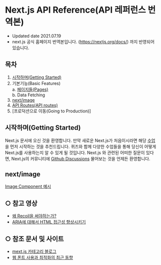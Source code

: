 # Next.js API Reference(API 레퍼런스 번역본)

- Updated date 2021.07.19
- next.js 공식 홈페이지 번역본입니다. (https://nextjs.org/docs/)
  까지 반영되어 있습니다.

## 목차

1. [시작하며(Getting Started)](#시작하며getting-started)
2. 기본기능(Basic Features)  
   a. [페이지들(Pages)](#페이지들pages)  
   b. Data Fetching
3. [next/image](#next/image)
4. [API Routes(API routes)](#함수functions)
5. [프로덕션으로 이동(Going to Production)]

## 시작하며(Getting Started)

Next.js 문서에 오신 것을 환영합니다.
만약 새로운 Next.js가 처음이시라면 해당 [수업](https://nextjs.org/learn/basics/create-nextjs-app)을 먼저 시작하는 것을 추천드립니다.
퀴즈와 함께 다양한 수업들을 통해 당신이 어떻게 Next.js를 사용하는지 알 수 있게 될 것입니다.
Next.js 와 관련된 어떠한 질문이 있다면, Next.js의 커뮤니티에 [Github Discussions](https://github.com/vercel/next.js/discussions) 물어보는 것을 언제든 환영합니다.

## next/image

[Image Component 예시](https://github.com/vercel/next.js/tree/canary/examples/image-component)

## ○ 참고 영상

- [왜 Recoil을 써야하는가?](https://youtu.be/H10KNVxF6_s)
- [ARIA에 대해서 HTML 접근성 향상시키기](https://youtu.be/MQHNTzdqet0)

## ○ 참조 문서 및 사이트

- [mext.js 카테고리 블로그](https://birdmee.tistory.com/category/Next.js)
- [웹 폰트 사용과 최적화의 최근 동향](https://d2.naver.com/helloworld/4969726)
